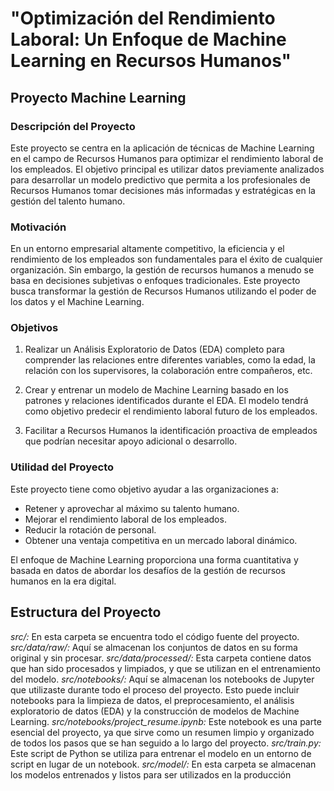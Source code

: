# "Optimización del Rendimiento Laboral: Un Enfoque de Machine Learning en Recursos Humanos"

## Proyecto Machine Learning

### Descripción del Proyecto

Este proyecto se centra en la aplicación de técnicas de Machine Learning en el campo de Recursos Humanos para optimizar el rendimiento laboral de los empleados. El objetivo principal es utilizar datos previamente analizados para desarrollar un modelo predictivo que permita a los profesionales de Recursos Humanos tomar decisiones más informadas y estratégicas en la gestión del talento humano.

### Motivación

En un entorno empresarial altamente competitivo, la eficiencia y el rendimiento de los empleados son fundamentales para el éxito de cualquier organización. Sin embargo, la gestión de recursos humanos a menudo se basa en decisiones subjetivas o enfoques tradicionales. Este proyecto busca transformar la gestión de Recursos Humanos utilizando el poder de los datos y el Machine Learning.

### Objetivos

1. Realizar un Análisis Exploratorio de Datos (EDA) completo para comprender las relaciones entre diferentes variables, como la edad, la relación con los supervisores, la colaboración entre compañeros, etc.

2. Crear y entrenar un modelo de Machine Learning basado en los patrones y relaciones identificados durante el EDA. El modelo tendrá como objetivo predecir el rendimiento laboral futuro de los empleados.

3. Facilitar a Recursos Humanos la identificación proactiva de empleados que podrían necesitar apoyo adicional o desarrollo.

### Utilidad del Proyecto

Este proyecto tiene como objetivo ayudar a las organizaciones a:

- Retener y aprovechar al máximo su talento humano.
- Mejorar el rendimiento laboral de los empleados.
- Reducir la rotación de personal.
- Obtener una ventaja competitiva en un mercado laboral dinámico.

El enfoque de Machine Learning proporciona una forma cuantitativa y basada en datos de abordar los desafíos de la gestión de recursos humanos en la era digital.

## Estructura del Proyecto

*src/:* En esta carpeta se encuentra todo el código fuente del proyecto. 
*src/data/raw/:* Aquí se almacenan los conjuntos de datos en su forma original y sin procesar. 
*src/data/processed/:* Esta carpeta contiene datos que han sido procesados y limpiados, y que se utilizan en el entrenamiento del modelo. 
*src/notebooks/:* Aquí se almacenan los notebooks de Jupyter que utilizaste durante todo el proceso del proyecto. Esto puede incluir notebooks para la limpieza de datos, el preprocesamiento, el análisis exploratorio de datos (EDA) y la construcción de modelos de Machine Learning.
*src/notebooks/project_resume.ipynb:* Este notebook es una parte esencial del proyecto, ya que sirve como un resumen limpio y organizado de todos los pasos que se han seguido a lo largo del proyecto. 
*src/train.py:* Este script de Python se utiliza para entrenar el modelo en un entorno de script en lugar de un notebook.
*src/model/:* En esta carpeta se almacenan los modelos entrenados y listos para ser utilizados en la producción
